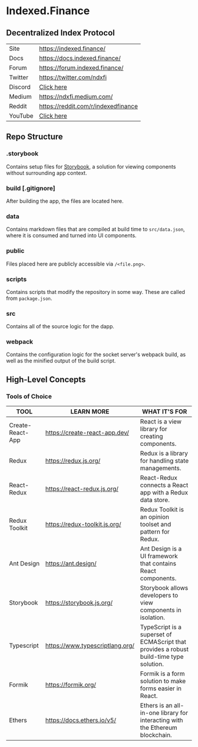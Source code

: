 # Indexed.Finance

## Decentralized Index Protocol

|         |                                                                        |
| ------- | ---------------------------------------------------------------------- |
| Site    | https://indexed.finance/                                               |
| Docs    | https://docs.indexed.finance/                                          |
| Forum   | https://forum.indexed.finance/                                         |
| Twitter | https://twitter.com/ndxfi                                              |
| Discord | [Click here](https://discord.gg/jaeSTNPNt9)                            |
| Medium  | https://ndxfi.medium.com/                                              |
| Reddit  | https://reddit.com/r/indexedfinance                                    |
| YouTube | [Click here](https://www.youtube.com/channel/UCdbua6FtaiD0emvvBerKRMw) |

## Repo Structure

### .storybook

Contains setup files for [Storybook](https://storybook.js.org/), a solution for viewing components without surrounding app context.

### build [.gitignore]

After building the app, the files are located here.

### data

Contains markdown files that are compiled at build time to `src/data.json`, where it is consumed and turned into UI components.

### public

Files placed here are publicly accessible via `/<file.png>`.

### scripts

Contains scripts that modify the repository in some way. These are called from `package.json`.

### src

Contains all of the source logic for the dapp.

### webpack

Contains the configuration logic for the socket server's webpack build, as well as the minified output of the build script.

## High-Level Concepts

### Tools of Choice

| TOOL             | LEARN MORE                      | WHAT IT'S FOR                                                                           |
| ---------------- | ------------------------------- | --------------------------------------------------------------------------------------- |
| Create-React-App | https://create-react-app.dev/   | React is a view library for creating components.                                        |
| Redux            | https://redux.js.org/           | Redux is a library for handling state managements.                                      |
| React-Redux      | https://react-redux.js.org/     | React-Redux connects a React app with a Redux data store.                               |
| Redux Toolkit    | https://redux-toolkit.js.org/   | Redux Toolkit is an opinion toolset and pattern for Redux.                              |
| Ant Design       | https://ant.design/             | Ant Design is a UI framework that contains React components.                            |
| Storybook        | https://storybook.js.org/       | Storybook allows developers to view components in isolation.                            |
| Typescript       | https://www.typescriptlang.org/ | TypeScript is a superset of ECMAScript that provides a robust build-time type solution. |
| Formik           | https://formik.org/             | Formik is a form solution to make forms easier in React.                                |
| Ethers           | https://docs.ethers.io/v5/      | Ethers is an all-in-one library for interacting with the Ethereum blockchain.           |
